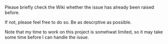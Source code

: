 Please briefly check the Wiki whether the issue has already been raised before.

If not, please feel free to do so. Be as descrptive as possible.

Note that my time to work on this project is somehwat limited, so it may take some time before I can handle the issue.
